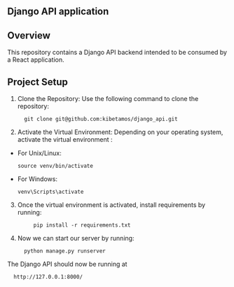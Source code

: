 
## Django API application

## Overview

This repository contains a Django API backend intended to be consumed by a React application.

## Project Setup

1. Clone the Repository: Use the following command to clone the repository:
   
         git clone git@github.com:kibetamos/django_api.git


3. Activate the Virtual Environment: Depending on your operating system, activate the virtual environment :

- For Unix/Linux:
  ```
  source venv/bin/activate
  ```

- For Windows:
  ```
  venv\Scripts\activate
  ```

3. Once the virtual environment is activated, install requirements by running:

            pip install -r requirements.txt

4. Now we can start our server by running:

         python manage.py runserver

The Django API should now be running at 

      http://127.0.0.1:8000/

